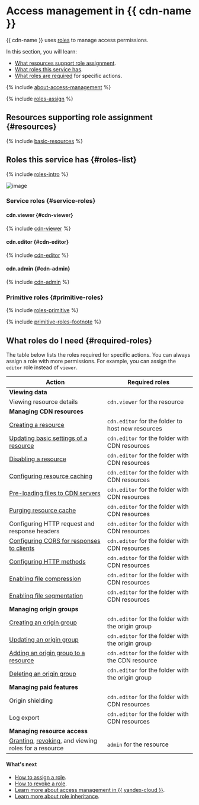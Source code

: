 # Access management in {{ cdn-name }}

{{ cdn-name }} uses [roles](../../iam/concepts/access-control/roles.md) to manage access permissions.

In this section, you will learn:

* [What resources support role assignment](#resources).
* [What roles this service has](#roles-list).
* [What roles are required](#required-roles) for specific actions.

{% include [about-access-management](../../_includes/iam/about-access-management.md) %}

{% include [roles-assign](../../_includes/iam/roles-assign.md) %}

## Resources supporting role assignment {#resources}

{% include [basic-resources](../../_includes/iam/basic-resources-for-access-control.md) %}

## Roles this service has {#roles-list}

{% include [roles-intro](../../_includes/roles-intro.md) %}

![image](../../_assets/cdn/security/service-roles-hierarchy.svg)

### Service roles {#service-roles}

#### cdn.viewer {#cdn-viewer}

{% include [cdn-viewer](../../_roles/cdn/viewer.md) %}

#### cdn.editor {#cdn-editor}

{% include [cdn-editor](../../_roles/cdn/editor.md) %}

#### cdn.admin {#cdn-admin}

{% include [cdn-admin](../../_roles/cdn/admin.md) %}

### Primitive roles {#primitive-roles}

{% include [roles-primitive](../../_includes/roles-primitive.md) %}

{% include [primitive-roles-footnote](../../_includes/primitive-roles-footnote.md) %}

## What roles do I need {#required-roles}

The table below lists the roles required for specific actions. You can always assign a role with more permissions. For example, you can assign the `editor` role instead of `viewer`.

Action | Required roles
-------- | --------
**Viewing data** | 
Viewing resource details | `cdn.viewer` for the resource
**Managing CDN resources** | 
[Creating a resource](../operations/resources/create-resource.md) | `cdn.editor` for the folder to host new resources
[Updating basic settings of a resource](../operations/resources/configure-basics.md) | `cdn.editor` for the folder with CDN resources
[Disabling a resource](../operations/resources/disable-resource.md) | `cdn.editor` for the folder with CDN resources
[Configuring resource caching](../operations/resources/configure-caching.md) | `cdn.editor` for the folder with CDN resources
[Pre-loading files to CDN servers](../operations/resources/prefetch-files.md) | `cdn.editor` for the folder with CDN resources
[Purging resource cache](../operations/resources/purge-cache.md) | `cdn.editor` for the folder with CDN resources
Configuring HTTP request and response headers | `cdn.editor` for the folder with CDN resources
[Configuring CORS for responses to clients](../operations/resources/configure-cors.md) | `cdn.editor` for the folder with CDN resources
[Configuring HTTP methods](../operations/resources/configure-http.md) | `cdn.editor` for the folder with CDN resources
[Enabling file compression](../operations/resources/enable-compression.md) | `cdn.editor` for the folder with CDN resources
[Enabling file segmentation](../operations/resources/enable-segmentation.md) | `cdn.editor` for the folder with CDN resources
**Managing origin groups** | 
[Creating an origin group](../operations/origin-groups/create-group.md) | `cdn.editor` for the folder with the origin group
[Updating an origin group](../operations/origin-groups/edit-group.md) | `cdn.editor` for the folder with the origin group
[Adding an origin group to a resource](../operations/origin-groups/bind-group-to-resource.md) | `cdn.editor` for the folder with the CDN resource
[Deleting an origin group](../operations/origin-groups/delete-group.md) | `cdn.editor` for the folder with the origin group
**Managing paid features** | 
Origin shielding | `cdn.editor` for the folder with CDN resources
Log export | `cdn.editor` for the folder with CDN resources
**Managing resource access** | 
[Granting](../../iam/operations/roles/grant.md), [revoking](../../iam/operations/roles/revoke.md), and viewing roles for a resource | `admin` for the resource

#### What's next

* [How to assign a role](../../iam/operations/roles/grant.md).
* [How to revoke a role](../../iam/operations/roles/revoke.md).
* [Learn more about access management in {{ yandex-cloud }}](../../iam/concepts/access-control/index.md).
* [Learn more about role inheritance](../../resource-manager/concepts/resources-hierarchy.md#access-rights-inheritance).
